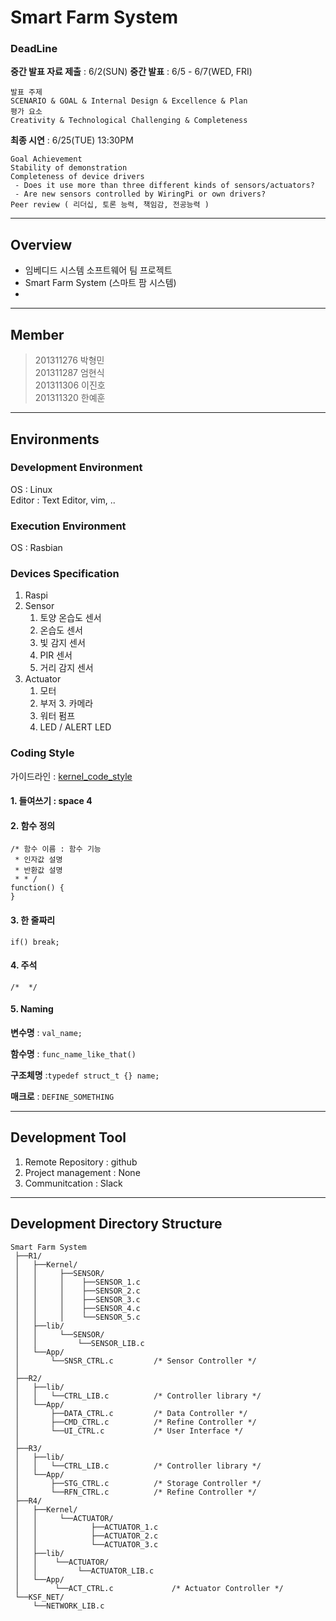 
# Smart Farm System
### DeadLine
__중간 발표 자료 제출__ : 6/2(SUN)
__중간 발표__ : 6/5 - 6/7(WED, FRI)
```
발표 주제
SCENARIO & GOAL & Internal Design & Excellence & Plan
평가 요소
Creativity & Technological Challenging & Completeness
```
__최종 시연__ : 6/25(TUE) 13:30PM
```
Goal Achievement
Stability of demonstration
Completeness of device drivers
 - Does it use more than three different kinds of sensors/actuators? 
 - Are new sensors controlled by WiringPi or own drivers? 
Peer review ( 리더십, 토론 능력, 책임감, 전공능력 )
```
---
## Overview
* 임베디드 시스템 소프트웨어 팀 프로젝트
* Smart Farm System (스마트 팜 시스템)
* 
---
## Member
> 201311276 박형민   
> 201311287 엄현식  
> 201311306 이진호   
> 201311320 한예훈   
---
## Environments
### Development Environment
OS : Linux  
Editor : Text Editor, vim, ..  

### Execution Environment
OS : Rasbian

### Devices Specification
1. Raspi
2. Sensor
	1. 토양 온습도 센서
	2. 온습도 센서
	3. 빛 감지 센서
	4. PIR 센서
	5. 거리 감지 센서
3. Actuator
	1. 모터
	2. 부저
    	3. 카메라
	4. 워터 펌프
	5. LED / ALERT LED
### Coding Style
가이드라인 : [kernel_code_style](https://www.kernel.org/doc/html/v4.10/process/coding-style.html)

#### 1. 들여쓰기 : __space 4__

#### 2. 함수 정의
```
/* 함수 이름 : 함수 기능
 * 인자값 설명
 * 반환값 설명
 * * /
function() {
}
```

#### 3. 한 줄짜리
```if() break;```


#### 4. 주석
```/*  */```

#### 5. Naming

__변수명__ : ```val_name;```

__함수명__ : ```func_name_like_that() ```

__구조체명__ :```typedef struct_t {} name;```

__매크로__ : ```DEFINE_SOMETHING```


---
## Development Tool
1. Remote Repository : github
2. Project management : None
3. Communitcation : Slack

---
## Development Directory Structure
```
Smart Farm System
 ├──R1/
 │   ├──Kernel/
 │   │	   ├──SENSOR/
 │   │	   │    ├──SENSOR_1.c
 │   │	   │    ├──SENSOR_2.c
 │   │	   │    ├──SENSOR_3.c
 │   │	   │    ├──SENSOR_4.c
 │   │	   │    └──SENSOR_5.c
 │   ├──lib/							
 │   │	   └──SENSOR/
 │   │	       └──SENSOR_LIB.c
 │   └──App/
 │       └──SNSR_CTRL.c 		/* Sensor Controller */
 │
 ├──R2/
 │   ├──lib/
 │   │   └──CTRL_LIB.c 			/* Controller library */
 │   └──App/
 │       ├──DATA_CTRL.c 		/* Data Controller */
 │       ├──CMD_CTRL.c 			/* Refine Controller */
 │       └──UI_CTRL.c 			/* User Interface */
 │
 ├──R3/
 │   ├──lib/
 │   │   └──CTRL_LIB.c 			/* Controller library */
 │   └──App/
 │   	 ├──STG_CTRL.c 			/* Storage Controller */
 │       └──RFN_CTRL.c 			/* Refine Controller */
 ├──R4/
 │   ├──Kernel/
 │   │	   └──ACTUATOR/
 │   │            ├──ACTUATOR_1.c
 │   │            ├──ACTUATOR_2.c
 │   │            └──ACTUATOR_3.c
 │   ├──lib/							
 │   │	  └──ACTUATOR/
 │   │	       └──ACTUATOR_LIB.c
 │   └──App/
 │        └──ACT_CTRL.c 			/* Actuator Controller */
 └──KSF_NET/
     └──NETWORK_LIB.c 
```
